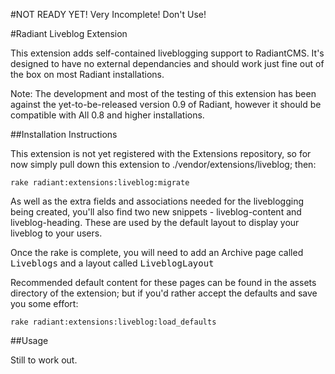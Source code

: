 #NOT READY YET! Very Incomplete! Don't Use!


#Radiant Liveblog Extension

This extension adds self-contained liveblogging support to RadiantCMS. It's
designed to have no external dependancies and should work just fine out of the
box on most Radiant installations.

Note: The development and most of the testing of this extension has been against
the yet-to-be-released version 0.9 of Radiant, however it should be compatible with
All 0.8 and higher installations.

##Installation Instructions

This extension is not yet registered with the Extensions repository, so for now simply
pull down this extension to ./vendor/extensions/liveblog; then:

<code>rake radiant:extensions:liveblog:migrate</code>

As well as the extra fields and associations needed for the liveblogging being created,
you'll also find two new snippets - liveblog-content and liveblog-heading. These are
used by the default layout to display your liveblog to your users.

Once the rake is complete, you will need to add an Archive page called <tt>Liveblogs</tt>
and a layout called <tt>LiveblogLayout</tt> 

Recommended default content for these pages can be found in the assets directory of the 
extension; but if you'd rather accept the defaults and save you some effort:

<code>rake radiant:extensions:liveblog:load_defaults</code>

##Usage

Still to work out.
